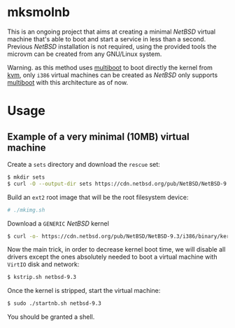 # mksmolnb

This is an ongoing project that aims at creating a minimal _NetBSD_ virtual machine that's
able to boot and start a service in less than a second.  
Previous _NetBSD_ installation is not required, using the provided tools the microvm can be
created from any GNU/Linux system.

Warning. as this method uses [multiboot][1] to boot directly the kernel from [kvm][2], only
`i386` virtual machines can be created as _NetBSD_ only supports [multiboot][1] with this
architecture as of now.

# Usage

## Example of a very minimal (10MB) virtual machine

Create a `sets` directory and download the `rescue` set:

```sh
$ mkdir sets
$ curl -O --output-dir sets https://cdn.netbsd.org/pub/NetBSD/NetBSD-9.3/i386/binary/sets/rescue.tgz
```

Build an `ext2` root image that will be the root filesystem device:

```sh
# ./mkimg.sh
```

Download a `GENERIC` _NetBSD_ kernel

```sh
$ curl -o- https://cdn.netbsd.org/pub/NetBSD/NetBSD-9.3/i386/binary/kernel/netbsd-GENERIC.gz | gzip -dc > netbsd-9.3

```

Now the main trick, in order to decrease kernel boot time, we will disable all drivers except
the ones absolutely needed to boot a virtual machine with `VirtIO` disk and network:

```sh
$ kstrip.sh netbsd-9.3
```

Once the kernel is stripped, start the virtual machine:

```sh
$ sudo ./startnb.sh netbsd-9.3
```

You should be granted a shell.

[1]: https://man.netbsd.org/x86/multiboot.8
[2]: https://www.linux-kvm.org/page/Main_Page
